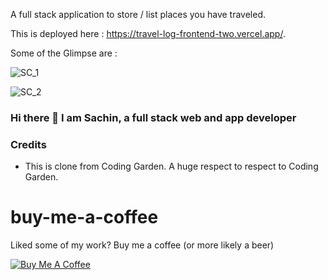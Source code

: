A full stack application to store / list places you have traveled.

This is deployed here :  https://travel-log-frontend-two.vercel.app/.


Some of the Glimpse are :

![SC_1](https://user-images.githubusercontent.com/42431274/126252158-7d86c4ba-53d2-4b7d-8c76-ef794706131e.PNG)

![SC_2](https://user-images.githubusercontent.com/42431274/126252268-295a885f-2a04-4e52-b22d-1d8973f4cb10.PNG)


### Hi there 👋 I am Sachin, a full stack web and app developer 

###  Credits 

 - This is clone from Coding Garden. A huge respect to respect to Coding Garden. 

# buy-me-a-coffee
Liked some of my work? Buy me a coffee (or more likely a beer)

<a href="https://www.buymeacoffee.com/sachinm" target="_blank"><img src="https://bmc-cdn.nyc3.digitaloceanspaces.com/BMC-button-images/custom_images/orange_img.png" alt="Buy Me A Coffee" style="height: auto !important;width: auto !important;" ></a>


